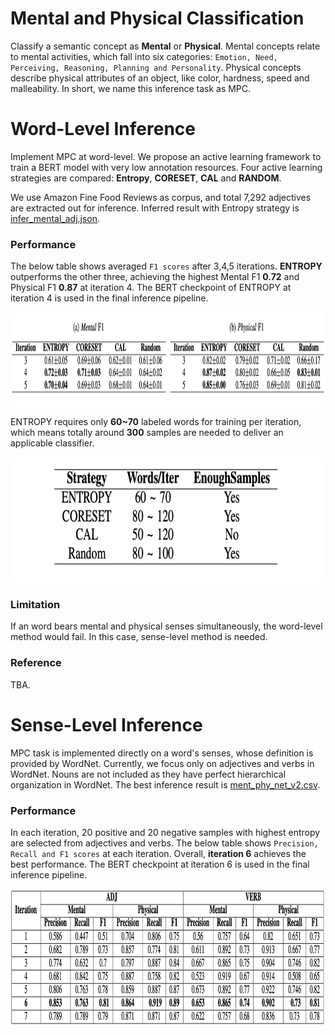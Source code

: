 # Mental and Physical Classification

Classify a semantic concept as **Mental** or **Physical**. Mental concepts relate to mental activities, which fall into six categories: `Emotion, Need, Perceiving, Reasoning, Planning and Personality`. Physical concepts describe physical attributes of an object, like color, hardness, speed and malleability. In short, we name this inference task as MPC.

# Word-Level Inference

Implement MPC at word-level. We propose an active learning framework to train a BERT model with very low annotation resources. Four active learning strategies are compared: **Entropy**, **CORESET**, **CAL** and **RANDOM**.

We use Amazon Fine Food Reviews as corpus, and total 7,292 adjectives are extracted out for inference. Inferred result with Entropy strategy is [infer_mental_adj.json](infer_mental_adj.json).

### Performance

The below table shows averaged `F1 scores` after 3,4,5 iterations. **ENTROPY** outperforms the other three, achieving the highest Mental F1 **0.72** and Physical F1 **0.87** at iteration 4. The BERT checkpoint of ENTROPY at iteration 4 is used in the final inference pipeline.

<img src="docs/mpc_lexical_result.png" width = 1400 height = 150>

ENTROPY requires only **60~70** labeled words for training per iteration, which means totally around **300** samples are needed to deliver an applicable classifier.

<img src="docs/mpc_word_anno_cnt.png" width = 750 height = 200>

### Limitation

If an word bears mental and physical senses simultaneously, the word-level method would fail. In this case, sense-level method is needed.

### Reference

TBA.

# Sense-Level Inference

MPC task is implemented directly on a word's senses, whose definition is provided by WordNet. Currently, we focus only on adjectives and verbs in WordNet. Nouns are not included as they have perfect hierarchical organization in WordNet. The best inference result is [ment_phy_net_v2.csv](sense_level/ment_phy_net_v2.csv).

### Performance
In each iteration, 20 positive and 20 negative samples with highest entropy are selected from adjectives and verbs. The below table shows `Precision, Recall and F1 scores` at each iteration. Overall, **iteration 6** achieves the best performance. The BERT checkpoint at iteration 6 is used in the final inference pipeline.

<img src="docs/mpc_sense_result.png" width = 1400 height = 220>
